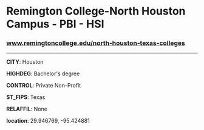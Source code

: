 # Remington College-North Houston Campus - PBI - HSI
### www.remingtoncollege.edu/north-houston-texas-colleges
---
**CITY**: Houston

**HIGHDEG**: Bachelor's degree

**CONTROL**: Private Non-Profit

**ST_FIPS**: Texas

**RELAFFIL**: None

**location**: 29.946769, -95.424881